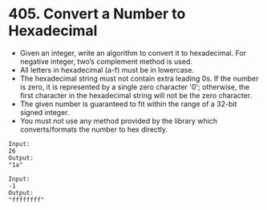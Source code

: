# 405. Convert a Number to Hexadecimal
* Given an integer, write an algorithm to convert it to hexadecimal. For negative integer, two’s complement method is used.
* All letters in hexadecimal (a-f) must be in lowercase.
* The hexadecimal string must not contain extra leading 0s. If the number is zero, it is represented by a single zero character '0'; otherwise, the first character in the hexadecimal string will not be the zero character.
* The given number is guaranteed to fit within the range of a 32-bit signed integer.
* You must not use any method provided by the library which converts/formats the number to hex directly.
```text
Input:
26
Output:
"1a"

Input:
-1
Output:
"ffffffff"
```

